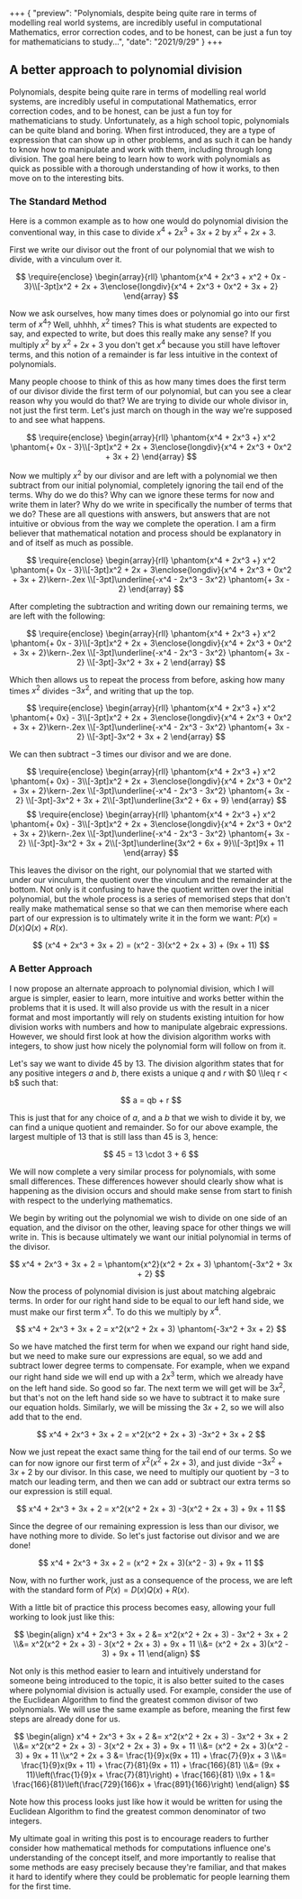 +++
{
    "preview": "Polynomials, despite being quite rare in terms of modelling real world systems, are incredibly useful in computational Mathematics, error correction codes, and to be honest, can be just a fun toy for mathematicians to study...",
    "date": "2021/9/29"
}
+++

## A better approach to polynomial division

Polynomials, despite being quite rare in terms of modelling real world systems, are incredibly useful in computational Mathematics, error correction codes, and to be honest, can be just a fun toy for mathematicians to study. Unfortunately, as a high school topic, polynomials can be quite bland and boring. When first introduced, they are a type of expression that can show up in other problems, and as such it can be handy to know how to manipulate and work with them, including through long division. The goal here being to learn how to work with polynomials as quick as possible with a thorough understanding of how it works, to then move on to the interesting bits.

### The Standard Method

Here is a common example as to how one would do polynomial division the conventional way, in this case to divide <span class="math inline">$x^4 + 2x^3 + 3x + 2$</span> by <span class="math inline">$x^2 + 2x + 3$</span>.

First we write our divisor out the front of our polynomial that we wish to divide, with a vinculum over it.

<span class="math display">
$$
    \require{enclose}
    \begin{array}{rll}
        \phantom{x^4 + 2x^3 + x^2 + 0x - 3}\\[-3pt]x^2 + 2x + 3\enclose{longdiv}{x^4 + 2x^3 + 0x^2 + 3x + 2}
    \end{array}
$$
</span>

Now we ask ourselves, how many times does or polynomial go into our first term of <span class="math inline">$x^4$</span>? Well, uhhhh, <span class="math inline">$x^2$</span> times? This is what students are expected to say, and expected to write, but does this really make any sense? If you multiply <span class="math inline">$x^2$</span> by <span class="math inline">$x^2 + 2x + 3$</span> you don't get <span class="math inline">$x^4$</span> because you still have leftover terms, and this notion of a remainder is far less intuitive in the context of polynomials.

Many people choose to think of this as how many times does the first term of our divisor divide the first term of our polynomial, but can you see a clear reason why you would do that? We are trying to divide our whole divisor in, not just the first term. Let's just march on though in the way we're supposed to and see what happens.

<span class="math display">
$$
    \require{enclose}
    \begin{array}{rll}
        \phantom{x^4 + 2x^3 +} x^2 \phantom{+ 0x - 3}\\[-3pt]x^2 + 2x + 3\enclose{longdiv}{x^4 + 2x^3 + 0x^2 + 3x + 2}
    \end{array}
$$
</span>

Now we multiply <span class="math inline">$x^2$</span> by our divisor and are left with a polynomial we then subtract from our initial polynomial, completely ignoring the tail end of the terms. Why do we do this? Why can we ignore these terms for now and write them in later? Why do we write in specifically the number of terms that we do? These are all questions with answers, but answers that are not intuitive or obvious from the way we complete the operation. I am a firm believer that mathematical notation and process should be explanatory in and of itself as much as possible.

<span class="math display">
$$
    \require{enclose}
    \begin{array}{rll}
        \phantom{x^4 + 2x^3 +} x^2 \phantom{+ 0x - 3}\\[-3pt]x^2 + 2x + 3\enclose{longdiv}{x^4 + 2x^3 + 0x^2 + 3x + 2}\kern-.2ex \\[-3pt]\underline{-x^4 - 2x^3 - 3x^2} \phantom{+ 3x - 2}
    \end{array}
$$
</span>

After completing the subtraction and writing down our remaining terms, we are left with the following:

<span class="math display">
$$
    \require{enclose}
    \begin{array}{rll}
        \phantom{x^4 + 2x^3 +} x^2 \phantom{+ 0x - 3}\\[-3pt]x^2 + 2x + 3\enclose{longdiv}{x^4 + 2x^3 + 0x^2 + 3x + 2}\kern-.2ex \\[-3pt]\underline{-x^4 - 2x^3 - 3x^2} \phantom{+ 3x - 2} \\[-3pt]-3x^2 + 3x + 2
    \end{array}
$$
</span>

Which then allows us to repeat the process from before, asking how many times <span class="math inline">$x^2$</span> divides <span class="math inline">$-3x^2$</span>, and writing that up the top.

<span class="math display">
$$
    \require{enclose}
    \begin{array}{rll}
        \phantom{x^4 + 2x^3 +} x^2 \phantom{+ 0x} - 3\\[-3pt]x^2 + 2x + 3\enclose{longdiv}{x^4 + 2x^3 + 0x^2 + 3x + 2}\kern-.2ex \\[-3pt]\underline{-x^4 - 2x^3 - 3x^2} \phantom{+ 3x - 2} \\[-3pt]-3x^2 + 3x + 2
    \end{array}
$$
</span>

We can then subtract <span class="math inline">$-3$</span> times our divisor and we are done.

<span class="math display">
$$
    \require{enclose}
    \begin{array}{rll}
        \phantom{x^4 + 2x^3 +} x^2 \phantom{+ 0x} - 3\\[-3pt]x^2 + 2x + 3\enclose{longdiv}{x^4 + 2x^3 + 0x^2 + 3x + 2}\kern-.2ex \\[-3pt]\underline{-x^4 - 2x^3 - 3x^2} \phantom{+ 3x - 2} \\[-3pt]-3x^2 + 3x + 2\\[-3pt]\underline{3x^2 + 6x + 9}
    \end{array}
$$
</span>

<span class="math display">
$$
    \require{enclose}
    \begin{array}{rll}
        \phantom{x^4 + 2x^3 +} x^2 \phantom{+ 0x} - 3\\[-3pt]x^2 + 2x + 3\enclose{longdiv}{x^4 + 2x^3 + 0x^2 + 3x + 2}\kern-.2ex \\[-3pt]\underline{-x^4 - 2x^3 - 3x^2} \phantom{+ 3x - 2} \\[-3pt]-3x^2 + 3x + 2\\[-3pt]\underline{3x^2 + 6x + 9}\\[-3pt]9x + 11
    \end{array}
$$
</span>

This leaves the divisor on the right, our polynomial that we started with under our vinculum, the quotient over the vinculum and the remainder at the bottom. Not only is it confusing to have the quotient written over the initial polynomial, but the whole process is a series of memorised steps that don't really make mathematical sense so that we can then memorise where each part of our expression is to ultimately write it in the form we want: <span class="math inline">$P(x) = D(x)Q(x) + R(x)$</span>.

<span class="math display">
$$
    (x^4 + 2x^3 + 3x + 2) = (x^2 - 3)(x^2 + 2x + 3) + (9x + 11)
$$
</span>

### A Better Approach

I now propose an alternate approach to polynomial division, which I will argue is simpler, easier to learn, more intuitive and works better within the problems that it is used. It will also provide us with the result in a nicer format and most importantly will rely on students existing intuition for how division works with numbers and how to manipulate algebraic expressions. However, we should first look at how the division algorithm works with integers, to show just how nicely the polynomial form will follow on from it.

Let's say we want to divide <span class="math inline">$45$</span> by <span class="math inline">$13$</span>. The division algorithm states that for any positive integers <span class="math inline">$a$</span> and <span class="math inline">$b$</span>, there exists a unique <span class="math inline">$q$</span> and <span class="math inline">$r$</span> with <span class="math inline">$0 \\leq r < b$</span> such that:

<span class="math display">
$$
    a = qb + r
$$
</span>

This is just that for any choice of <span class="math inline">$a$</span>, and a  <span class="math inline">$b$</span> that we wish to divide it by, we can find a unique quotient and remainder. So for our above example, the largest multiple of <span class="math inline">$13$</span> that is still lass than <span class="math inline">$45$</span> is <span class="math inline">$3$</span>, hence:

<span class="math display">
$$
    45 = 13 \cdot 3 + 6
$$
</span>

We will now complete a very similar process for polynomials, with some small differences. These differences however should clearly show what is happening as the division occurs and should make sense from start to finish with respect to the underlying mathematics.

We begin by writing out the polynomial we wish to divide on one side of an equation, and the divisor on the other, leaving space for other things we will write in. This is because ultimately we want our initial polynomial in terms of the divisor.

<span class="math display">
$$
    x^4 + 2x^3 + 3x + 2 = \phantom{x^2}(x^2 + 2x + 3) \phantom{-3x^2 + 3x + 2}
$$
</span>

Now the process of polynomial division is just about matching algebraic terms. In order for our right hand side to be equal to our left hand side, we must make our first term <span class="math inline">$x^4$</span>. To do this we multiply by <span class="math inline">$x^4$</span>.

<span class="math display">
$$
    x^4 + 2x^3 + 3x + 2 = x^2(x^2 + 2x + 3) \phantom{-3x^2 + 3x + 2}
$$
</span>

So we have matched the first term for when we expand our right hand side, but we need to make sure our expressions are equal, so we add and subtract lower degree terms to compensate. For example, when we expand our right hand side we will end up with a <span class="math inline">$2x^3$</span> term, which we already have on the left hand side. So good so far. The next term we will get will be <span class="math inline">$3x^2$</span>, but that's not on the left hand side so we have to subtract it to make sure our equation holds. Similarly, we will be missing the <span class="math inline">$3x + 2$</span>, so we will also add that to the end.

<span class="math display">
$$
    x^4 + 2x^3 + 3x + 2 = x^2(x^2 + 2x + 3) -3x^2 + 3x + 2
$$
</span>

Now we just repeat the exact same thing for the tail end of our terms. So we can for now ignore our first term of <span class="math inline">$x^2(x^2 + 2x + 3)$</span>, and just divide <span class="math inline">$-3x^2 + 3x + 2$</span> by our divisor. In this case, we need to multiply our quotient by <span class="math inline">$-3$</span> to match our leading term, and then we can add or subtract our extra terms so our expression is still equal.

<span class="math display">
$$
    x^4 + 2x^3 + 3x + 2 = x^2(x^2 + 2x + 3) -3(x^2 + 2x + 3) + 9x + 11
$$
</span>

Since the degree of our remaining expression is less than our divisor, we have nothing more to divide. So let's just factorise out divisor and we are done!

<span class="math display">
$$
    x^4 + 2x^3 + 3x + 2 = (x^2 + 2x + 3)(x^2 - 3) + 9x + 11
$$
</span>

Now, with no further work, just as a consequence of the process, we are left with the standard form of <span class="math inline">$P(x) = D(x)Q(x) + R(x)$</span>.

With a little bit of practice this process becomes easy, allowing your full working to look just like this:

<span class="math display">
$$
    \begin{align}
        x^4 + 2x^3 + 3x + 2 &= x^2(x^2 + 2x + 3) - 3x^2 + 3x + 2 \\&= x^2(x^2 + 2x + 3) - 3(x^2 + 2x + 3) + 9x + 11 \\&= (x^2 + 2x + 3)(x^2 - 3) + 9x + 11
    \end{align}
$$
</span>

Not only is this method easier to learn and intuitively understand for someone being introduced to the topic, it is also better suited to the cases where polynomial division is actually used. For example, consider the use of the Euclidean Algorithm to find the greatest common divisor of two polynomials. We will use the same example as before, meaning the first few steps are already done for us.

<span class="math display">
$$
    \begin{align}
        x^4 + 2x^3 + 3x + 2 &= x^2(x^2 + 2x + 3) - 3x^2 + 3x + 2 \\&= x^2(x^2 + 2x + 3) - 3(x^2 + 2x + 3) + 9x + 11 \\&= (x^2 + 2x + 3)(x^2 - 3) + 9x + 11 \\x^2 + 2x + 3 &= \frac{1}{9}x(9x + 11) + \frac{7}{9}x + 3 \\&= \frac{1}{9}x(9x + 11) + \frac{7}{81}(9x + 11) + \frac{166}{81} \\&= (9x + 11)\left(\frac{1}{9}x + \frac{7}{81}\right) + \frac{166}{81} \\9x + 1 &= \frac{166}{81}\left(\frac{729}{166}x + \frac{891}{166}\right)
    \end{align}
$$
</span>

Note how this process looks just like how it would be written for using the Euclidean Algorithm to find the greatest common denominator of two integers.

My ultimate goal in writing this post is to encourage readers to further consider how mathematical methods for computations influence one's understanding of the concept itself, and more importantly to realise that some methods are easy precisely because they're familiar, and that makes it hard to identify where they could be problematic for people learning them for the first time.

